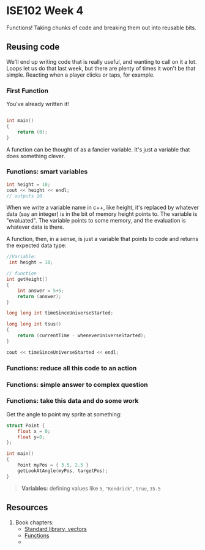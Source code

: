 
# ISE102 Week 4

Functions! Taking chunks of code and breaking them out into reusable bits.

## Reusing code

We'll end up writing code that is really useful, and wanting to call on it a lot. Loops let us do that last week, but there are plenty of times it won't be that simple. Reacting when a player clicks or taps, for example.

### First Function

You've already written it!

```c++

int main()
{
	return (0);
}
```

A function can be thought of as a fancier variable. It's just a variable that does something clever.

### Functions: smart variables

```c++
int height = 10;
cout << height << endl;
// outputs 10
```
When we write a variable name in c++, like height, it's replaced by whatever data (say an integer) is in the bit of memory height points to. The variable is "evaluated". The variable points to some memory, and the evaluation is whatever data is there.

A function, then, in a sense, is just a variable that points to code and returns the expected data type:

```cpp
//Variable: 
 int height = 10;

// function
int getHeight()
{
	int answer = 5+5;
	return (answer);
}

long long int timeSinceUniverseStarted;

long long int tsus()
{
	return (currentTime - wheneverUniverseStarted);
}

cout << timeSinceUniverseStarted << endl;

```

### Functions: reduce all this code to an action



### Functions: simple answer to complex question


### Functions: take this data and do some work

Get the angle to point my sprite at something:

```c++
struct Point {
	float x = 0;
	float y=0;
};

int main()
{
	Point myPos = { 3.5, 2.5 }
	getLookAtAngle(myPos, targetPos);
}

```



> **Variables:** defining values like `5`, `"Kendrick"`, `true`, `35.5`

## Resources

1. Book chapters: 
   * [Standard library, vectors](book_1/cppgameprog_4_stdlib_hangman.pdf)
   * [Functions](book_1/cppgameprog_5_funcs_madlib.pdf)
   * 